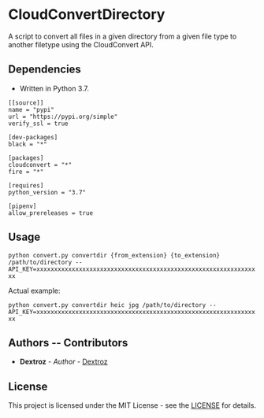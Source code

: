 # CloudConvertDirectory
A script to convert all files in a given directory from a given file type to another filetype using the CloudConvert API.

## Dependencies

* Written in Python 3.7.

```
[[source]]
name = "pypi"
url = "https://pypi.org/simple"
verify_ssl = true

[dev-packages]
black = "*"

[packages]
cloudconvert = "*"
fire = "*"

[requires]
python_version = "3.7"

[pipenv]
allow_prereleases = true
```

## Usage
`python convert.py convertdir {from_extension} {to_extension} /path/to/directory --API_KEY=xxxxxxxxxxxxxxxxxxxxxxxxxxxxxxxxxxxxxxxxxxxxxxxxxxxxxxxxxxxxxxxx`

Actual example:

`python convert.py convertdir heic jpg /path/to/directory --API_KEY=xxxxxxxxxxxxxxxxxxxxxxxxxxxxxxxxxxxxxxxxxxxxxxxxxxxxxxxxxxxxxxxx`

## Authors -- Contributors

* **Dextroz** - *Author* - [Dextroz](https://github.com/Dextroz)

## License
This project is licensed under the MIT License - see the [LICENSE](LICENSE) for details.
